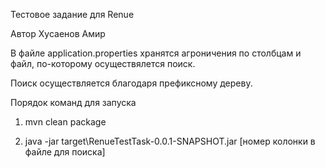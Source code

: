 Тестовое задание для Renue

Автор Хусаенов Амир

В файле application.properties хранятся агроничения по столбцам и файл, по-которому 
осуществялется поиск.

Поиск осуществляется благодаря префиксному дереву.

Порядок команд для запуска
1) mvn clean package

2) java -jar target\RenueTestTask-0.0.1-SNAPSHOT.jar [номер колонки в файле для поиска]

